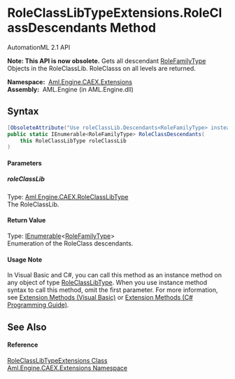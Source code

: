 RoleClassLibTypeExtensions.RoleClassDescendants Method
======================================================
AutomationML 2.1 API

**Note: This API is now obsolete.**
Gets all descendant [RoleFamilyType][1] Objects in the RoleClassLib. RoleClasss on all levels are returned.

  **Namespace:**  [Aml.Engine.CAEX.Extensions][2]  
  **Assembly:**  AML.Engine (in AML.Engine.dll)

Syntax
------

```csharp
[ObsoleteAttribute("Use roleClassLib.Descendants<RoleFamilyType> instead.")]
public static IEnumerable<RoleFamilyType> RoleClassDescendants(
	this RoleClassLibType roleClassLib
)
```

#### Parameters

##### *roleClassLib*
Type: [Aml.Engine.CAEX.RoleClassLibType][3]  
The RoleClassLib.

#### Return Value
Type: [IEnumerable][4]&lt;[RoleFamilyType][1]>  
 Enumeration of the RoleClass descendants. 
#### Usage Note
In Visual Basic and C#, you can call this method as an instance method on any object of type [RoleClassLibType][3]. When you use instance method syntax to call this method, omit the first parameter. For more information, see [Extension Methods (Visual Basic)][5] or [Extension Methods (C# Programming Guide)][6].

See Also
--------

#### Reference
[RoleClassLibTypeExtensions Class][7]  
[Aml.Engine.CAEX.Extensions Namespace][2]  

[1]: ../../Aml.Engine.CAEX/RoleFamilyType/README.md
[2]: ../README.md
[3]: ../../Aml.Engine.CAEX/RoleClassLibType/README.md
[4]: https://docs.microsoft.com/dotnet/api/system.collections.generic.ienumerable-1
[5]: https://docs.microsoft.com/dotnet/visual-basic/programming-guide/language-features/procedures/extension-methods
[6]: https://docs.microsoft.com/dotnet/csharp/programming-guide/classes-and-structs/extension-methods
[7]: README.md
[8]: https://www.automationml.org
[9]: ../../icons/logoShade.png